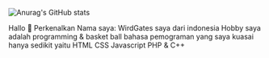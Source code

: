 ![Anurag's GitHub stats](https://github-readme-stats.vercel.app/api?username=bot-codes&show_icons=true&theme=radical)

Hallo 👋 Perkenalkan Nama saya: WirdGates saya dari indonesia
Hobby saya adalah programming & basket ball
bahasa pemograman yang saya kuasai hanya sedikit yaitu HTML CSS Javascript PHP & C++
